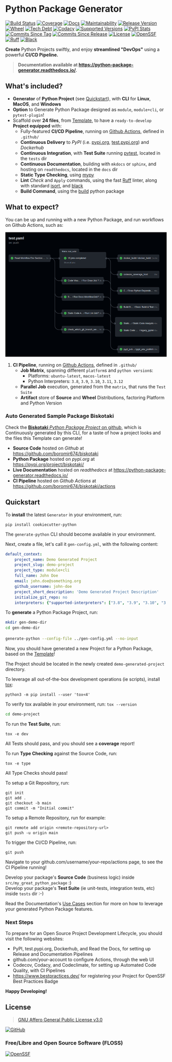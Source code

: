 # Python Package Generator

[![Build Status](https://img.shields.io/github/actions/workflow/status/boromir674/cookiecutter-python-package/test.yaml?link=https%3A%2F%2Fgithub.com%2Fboromir674%2Fcookiecutter-python-package%2Factions%2Fworkflows%2Ftest.yaml%3Fquery%3Dbranch%253Amaster)](https://github.com/boromir674/cookiecutter-python-package/actions/workflows/test.yaml?query=branch%3Amaster) [![Coverage](https://img.shields.io/codecov/c/github/boromir674/cookiecutter-python-package/master?logo=codecov)](https://app.codecov.io/gh/boromir674/cookiecutter-python-package) [![Docs](https://img.shields.io/readthedocs/python-package-generator/master?logo=readthedocs&logoColor=lightblue)](https://python-package-generator.readthedocs.io/en/master/) [![Maintainability](https://api.codeclimate.com/v1/badges/1d347d7dfaa134fd944e/maintainability)](https://codeclimate.com/github/boromir674/cookiecutter-python-package/maintainability)
[![Release Version](https://img.shields.io/pypi/v/cookiecutter_python)](https://pypi.org/project/cookiecutter-python/) [![Wheel](https://img.shields.io/pypi/wheel/cookiecutter-python?color=green&label=wheel)](https://pypi.org/project/cookiecutter-python) [![Tech Debt](https://img.shields.io/codeclimate/tech-debt/boromir674/cookiecutter-python-package)](https://codeclimate.com/github/boromir674/cookiecutter-python-package/) [![Codacy](https://app.codacy.com/project/badge/Grade/5be4a55ff1d34b98b491dc05e030f2d7)](https://app.codacy.com/gh/boromir674/cookiecutter-python-package/dashboard?utm_source=github.com&utm_medium=referral&utm_content=boromir674/cookiecutter-python-package&utm_campaign=Badge_Grade)
[![Supported Versions](https://img.shields.io/pypi/pyversions/cookiecutter-python?color=blue&label=python&logo=python&logoColor=%23ccccff)](https://pypi.org/project/cookiecutter-python)
[![PyPI Stats](https://img.shields.io/pypi/dm/cookiecutter-python?logo=pypi&logoColor=%23849ED9&color=%23849ED9)](https://pypistats.org/packages/cookiecutter-python) [![Commits Since Tag](https://img.shields.io/github/commits-since/boromir674/cookiecutter-python-package/v2.5.9/master?color=blue&logo=github)](https://github.com/boromir674/cookiecutter-python-package/compare/v2.5.9..master) [![Commits Since Release](https://img.shields.io/github/commits-since/boromir674/cookiecutter-python-package/latest?color=blue&logo=semver&sort=semver)](https://github.com/boromir674/cookiecutter-python-package/releases)
[![License](https://img.shields.io/github/license/boromir674/cookiecutter-python-package)](https://github.com/boromir674/cookiecutter-python-package/blob/master/LICENSE) [![OpenSSF](https://bestpractices.coreinfrastructure.org/projects/5988/badge)](https://bestpractices.coreinfrastructure.org/en/projects/5988) [![Ruff](https://img.shields.io/badge/code%20style-ruff-000000.svg)](https://docs.astral.sh/ruff/) [![Black](https://img.shields.io/badge/code%20style-black-000000.svg)](https://github.com/psf/black)

  
**Create** Python Projects swiftly, and enjoy **streamlined "DevOps"** using a powerful **CI/CD Pipeline.**  

> **Documentation available at https://python-package-generator.readthedocs.io/.**

[//]: # (TODO add a pre-recorded video embed to demo what this does!)

## What's included?

- **Generator** of **Python Project** (see [Quickstart](#quickstart)), with **CLI** for **Linux**, **MacOS**, and **Windows**
- **Option** to Generate Python Package designed as `module`, `module+cli`, or `pytest-plugin`!
- Scaffold over **24 files**, from [Template](#template), to have a `ready-to-develop` **Project equipped** with:
  - Fully-featured **CI/CD Pipeline**, running on [Github Actions](https://github.com/boromir674/cookiecutter-python-package/actions), defined in `.github/`
  - **Continuous Delivery** to *PyPI* (i.e. [pypi.org](https://pypi.org/), [test.pypi.org](https://test.pypi.org/)) and *Dockerhub*
  - **Continuous Integration**, with **Test Suite** running [pytest](https://docs.pytest.org/en/7.1.x/), located in the `tests` dir
  - **Continuous Documentation**, building with `mkdocs` or `sphinx`, and hosting on `readthedocs`, located in the `docs` dir
  - **Static Type Checking**, using [mypy](https://mypy.readthedocs.io/en/stable/)
  - **Lint** *Check* and `Apply` commands, using the fast [Ruff](https://docs.astral.sh/ruff/) linter, along with standard [isort](https://pycqa.github.io/isort/), and [black](https://black.readthedocs.io/en/stable/)
  - **Build Command**, using the [build](https://github.com/pypa/build) python package


## What to expect?

You can be up and running with a new Python Package, and run workflows on Github Actions, such as:

![CI Pipeline](https://raw.githubusercontent.com/boromir674/cookiecutter-python-package/master/docs/assets/CICD-Pipe.png)

1. **CI Pipeline**, running on [Github Actions](https://github.com/boromir674/cookiecutter-python-package/actions), defined in `.github/`
   - **Job Matrix**, spanning different `platform`s and `python version`s:
     - Platforms: `ubuntu-latest`, `macos-latest`
     - Python Interpreters: `3.8`, `3.9`, `3.10`, `3.11`, `3.12`
   - **Parallel Job** execution, generated from the `matrix`, that runs the `Test Suite`
   - **Artifact** store of **Source** and **Wheel** Distributions, factoring Platform and Python Version

### Auto Generated Sample Package **Biskotaki**

Check the [**Biskotaki** *Python Package Project* on github](https://github.com/boromir674/biskotaki), which is Continuously generated by this CLI, for a taste of how a project looks and the files this Template can generate!

- **Source Code** hosted on *Github* at <https://github.com/boromir674/biskotaki>  
- **Python Package** hosted on *pypi.org* at <https://pypi.org/project/biskotaki/>  
- **Live Documentation** hosted on *readthedocs* at https://python-package-generator.readthedocs.io/  
- **CI Pipeline** hosted on *Github Actions* at <https://github.com/boromir674/biskotaki/actions>


## Quickstart

To **install** the latest `Generator` in your environment, run:

``` shell
pip install cookiecutter-python
```

The `generate-python` CLI should become available in your environment.

Next, create a file, let's call it `gen-config.yml`, with the following
content:

``` yaml
default_context:
    project_name: Demo Generated Project
    project_slug: demo-project
    project_type: module+cli
    full_name: John Doe
    email: john.doe@something.org
    github_username: john-doe
    project_short_description: 'Demo Generated Project Description'
    initialize_git_repo: no
    interpreters: {"supported-interpreters": ["3.8", "3.9", "3.10", "3.11"]}
```

To **generate** a Python Package Project, run:

``` sh
mkdir gen-demo-dir
cd gen-demo-dir

generate-python --config-file ../gen-config.yml --no-input
```

Now, you should have generated a new Project for a Python Package, based on the [Template](https://github.com/boromir674/cookiecutter-python-package/tree/master/src/cookiecutter_python)!

The Project should be located in the newly created `demo-generated-project` directory.

To leverage all out-of-the-box development operations (ie scripts), install [tox](https://tox.wiki/en/latest/):

``` shell
python3 -m pip install --user 'tox<4'
```

To verify tox available in your environment, run: `tox --version`

```sh
cd demo-project
```

To run the **Test Suite**, run:

``` shell
tox -e dev
```

All Tests should pass, and you should see a **coverage** report!

To run **Type Checking** against the Source Code, run:

``` shell
tox -e type
```

All Type Checks should pass!

To setup a Git Repository, run:

``` shell
git init
git add .
git checkout -b main
git commit -m "Initial commit"
```

To setup a Remote Repository, run for example:

``` shell
git remote add origin <remote-repository-url>
git push -u origin main
```

To trigger the CI/CD Pipeline, run:

``` shell
git push
```

Navigate to your github.com/username/your-repo/actions page, to see the
CI Pipeline running!

Develop your package's **Source Code** (business logic) inside `src/my_great_python_package` :)  
Develop your package's **Test Suite** (ie unit-tests, integration tests, etc) inside `tests` dir :-)

Read the Documentation's [Use Cases](https://python-package-generator.readthedocs.io/en/master/contents/30_usage/index.html#new-python-package-use-cases) section for more on how to leverage your generated Python Package features.

### Next Steps

To prepare for an Open Source Project Development Lifecycle, you should visit the following websites:

-   PyPI, test.pypi.org, Dockerhub, and Read the Docs, for setting up Release and Documentation Pipelines
-   github.com/your-account to configure Actions, through the web UI
-   Codecov, Codacy, and Codeclimate, for setting up Automated Code Quality, with CI Pipelines
-   <https://www.bestpractices.dev/> for registering your Project for OpenSSF Best Practices Badge

**Happy Developing!**

## License

> [GNU Affero General Public License v3.0](https://github.com/boromir674/cookiecutter-python-package/blob/master/LICENSE)

[![GitHub](https://img.shields.io/github/license/boromir674/cookiecutter-python-package)](https://github.com/boromir674/cookiecutter-python-package/blob/master/LICENSE)


### Free/Libre and Open Source Software (FLOSS)

[![OpenSSF](https://bestpractices.coreinfrastructure.org/projects/5988/badge)](https://bestpractices.coreinfrastructure.org/en/projects/5988)
